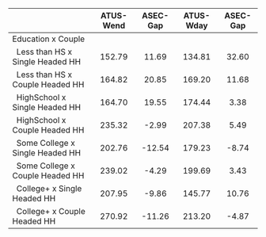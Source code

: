 
|                      |    ATUS-Wend |     ASEC-Gap |    ATUS-Wday |     ASEC-Gap |
| -------------------- | :----------: | :----------: | :----------: | :----------: |
| Education x Couple   |              |              |              |              |
| &nbsp;&nbsp;Less than HS x Single Headed HH |       152.79 |        11.69 |       134.81 |        32.60 |
| &nbsp;&nbsp;Less than HS x Couple Headed HH |       164.82 |        20.85 |       169.20 |        11.68 |
| &nbsp;&nbsp;HighSchool x Single Headed HH |       164.70 |        19.55 |       174.44 |         3.38 |
| &nbsp;&nbsp;HighSchool x Couple Headed HH |       235.32 |        -2.99 |       207.38 |         5.49 |
| &nbsp;&nbsp;Some College x Single Headed HH |       202.76 |       -12.54 |       179.23 |        -8.74 |
| &nbsp;&nbsp;Some College x Couple Headed HH |       239.02 |        -4.29 |       199.69 |         3.43 |
| &nbsp;&nbsp;College+ x Single Headed HH |       207.95 |        -9.86 |       145.77 |        10.76 |
| &nbsp;&nbsp;College+ x Couple Headed HH |       270.92 |       -11.26 |       213.20 |        -4.87 |

